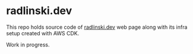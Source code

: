 # radlinski.dev

This repo holds source code of [radlinski.dev](https://radlinski.dev) web page along with its infra setup created with AWS CDK.

Work in progress.
